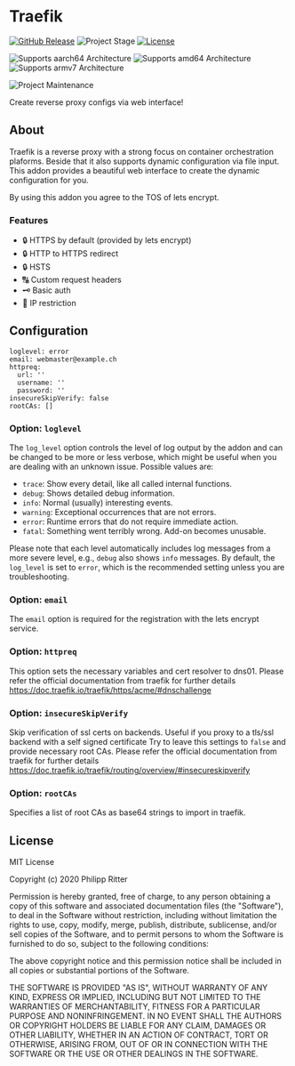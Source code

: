 # Traefik

[![GitHub Release][releases-shield]][releases]
![Project Stage][project-stage-shield]
[![License][license-shield]](LICENSE.md)

![Supports aarch64 Architecture][aarch64-shield]
![Supports amd64 Architecture][amd64-shield]
![Supports armv7 Architecture][armv7-shield]

![Project Maintenance][maintenance-shield]


Create reverse proxy configs via web interface!

## About

Traefik is a reverse proxy with a strong focus on container orchestration plaforms. Beside that it also supports
dynamic configuration via file input. This addon provides a beautiful web interface to create the
dynamic configuration for you.

By using this addon you agree to the TOS of lets encrypt.

### Features

* 🔒 HTTPS by default (provided by lets encrypt)
* 🔒 HTTP to HTTPS redirect
* 🔒 HSTS
* 🔠 Custom request headers
* 🗝️ Basic auth
* 🚪 IP restriction

## Configuration
```
loglevel: error
email: webmaster@example.ch
httpreq:
  url: ''
  username: ''
  password: ''
insecureSkipVerify: false
rootCAs: []
```
### Option: ```loglevel```
The `log_level` option controls the level of log output by the addon and can
be changed to be more or less verbose, which might be useful when you are
dealing with an unknown issue. Possible values are:

- `trace`: Show every detail, like all called internal functions.
- `debug`: Shows detailed debug information.
- `info`: Normal (usually) interesting events.
- `warning`: Exceptional occurrences that are not errors.
- `error`:  Runtime errors that do not require immediate action.
- `fatal`: Something went terribly wrong. Add-on becomes unusable.

Please note that each level automatically includes log messages from a
more severe level, e.g., `debug` also shows `info` messages. By default,
the `log_level` is set to `error`, which is the recommended setting unless
you are troubleshooting.

### Option: ```email```
The `email` option is required for the registration with the lets encrypt service.

### Option: ```httpreq```
This option sets the necessary variables and cert resolver to dns01.
Please refer the official documentation from traefik for further details https://doc.traefik.io/traefik/https/acme/#dnschallenge

### Option: ```insecureSkipVerify```
Skip verification of ssl certs on backends. Useful if you proxy to a tls/ssl backend with a self signed certificate
Try to leave this settings to `false` and provide necessary root CAs.
Please refer the official documentation from traefik for further details https://doc.traefik.io/traefik/routing/overview/#insecureskipverify

### Option: ```rootCAs```
Specifies a list of root CAs as base64 strings to import in traefik.

## License

MIT License

Copyright (c) 2020 Philipp Ritter

Permission is hereby granted, free of charge, to any person obtaining a copy
of this software and associated documentation files (the "Software"), to deal
in the Software without restriction, including without limitation the rights
to use, copy, modify, merge, publish, distribute, sublicense, and/or sell
copies of the Software, and to permit persons to whom the Software is
furnished to do so, subject to the following conditions:

The above copyright notice and this permission notice shall be included in all
copies or substantial portions of the Software.

THE SOFTWARE IS PROVIDED "AS IS", WITHOUT WARRANTY OF ANY KIND, EXPRESS OR
IMPLIED, INCLUDING BUT NOT LIMITED TO THE WARRANTIES OF MERCHANTABILITY,
FITNESS FOR A PARTICULAR PURPOSE AND NONINFRINGEMENT. IN NO EVENT SHALL THE
AUTHORS OR COPYRIGHT HOLDERS BE LIABLE FOR ANY CLAIM, DAMAGES OR OTHER
LIABILITY, WHETHER IN AN ACTION OF CONTRACT, TORT OR OTHERWISE, ARISING FROM,
OUT OF OR IN CONNECTION WITH THE SOFTWARE OR THE USE OR OTHER DEALINGS IN THE
SOFTWARE.

[aarch64-shield]: https://img.shields.io/badge/aarch64-yes-green.svg
[amd64-shield]: https://img.shields.io/badge/amd64-yes-green.svg
[armv7-shield]: https://img.shields.io/badge/armv7-yes-green.svg
[license-shield]: https://img.shields.io/github/license/pheelee/hassio-addon-traefik.svg
[maintenance-shield]: https://img.shields.io/maintenance/yes/2020.svg
[project-stage-shield]: https://img.shields.io/badge/project%20stage-stable-green.svg
[releases-shield]: https://img.shields.io/github/release/pheelee/hassio-addon-traefik.svg
[releases]: https://github.com/pheelee/hassio-addon-traefik/releases
[repository]: https://github.com/pheelee/hassio